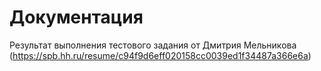 # Документация

Результат выполнения тестового задания от Дмитрия Мельникова (https://spb.hh.ru/resume/c94f9d6eff020158cc0039ed1f34487a366e6a)